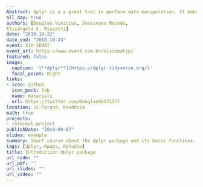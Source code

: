 ```yaml
---
Abstract: dplyr is a a great tool to perform data manipulation. It makes your data analysis process a lot more efficient. Even better, it's fairly simple to learn and start applying immediately to your work! Oftentimes, with just a few elegant lines of code, your data becomes that much easier to dissect and analyze. 
all_day: true
authors: [Douglas Vinícius, Jossivana Macedo, 
Elisângela C. Biazatti]
date: "2019-10-22"
date_end: "2019-10-24"
event: XIX SEMAT 
event_url: https://www.even3.com.br/xixsematjp/
featured: false
image:
  caption: '[**dplyr**](https://dplyr.tidyverse.org/)'
  focal_point: Right
links:
- icon: github
  icon_pack: fab
  name: materials
  url: https://twitter.com/Douglas69572577
location: Ji-Paraná, Rondônia
math: true
projects:
- internal-project
publishDate: "2019-09-07"
slides: example
summary: Short course about the dplyr package and its basic functions.
tags: [dplyr, Rpubs, RStudio]
title: Introduction dplyr package
url_code: ""
url_pdf: ""
url_slides: ""
url_video: ""
---
```




